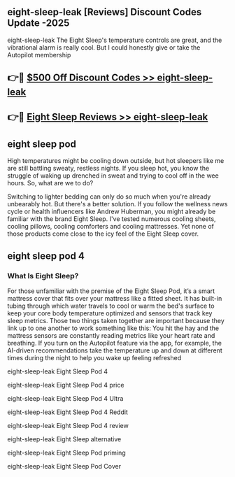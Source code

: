 ## eight-sleep-leak [Reviews​] Discount Codes Update -2025

eight-sleep-leak The Eight Sleep's temperature controls are great, and the vibrational alarm is really cool. But I could honestly give or take the Autopilot membership

## 👉🔴 [$500 Off Discount Codes >> eight-sleep-leak](http://download.freeplayer.one?title=eight-sleep-leak&ref=18-ES)

## 👉🔴 [Eight Sleep Reviews >> eight-sleep-leak](http://download.freeplayer.one?title=eight-sleep-leak&ref=18-ES)

## eight sleep pod

High temperatures might be cooling down outside, but hot sleepers like me are still battling sweaty, restless nights. If you sleep hot, you know the struggle of waking up drenched in sweat and trying to cool off in the wee hours. So, what are we to do?

Switching to lighter bedding can only do so much when you're already unbearably hot. But there's a better solution. If you follow the wellness news cycle or health influencers like Andrew Huberman, you might already be familiar with the brand Eight Sleep. I've tested numerous cooling sheets, cooling pillows, cooling comforters and cooling mattresses. Yet none of those products come close to the icy feel of the Eight Sleep cover.

## eight sleep pod 4

### What Is Eight Sleep?

For those unfamiliar with the premise of the Eight Sleep Pod, it’s a smart mattress cover that fits over your mattress like a fitted sheet. It has built-in tubing through which water travels to cool or warm the bed's surface to keep your core body temperature optimized and sensors that track key sleep metrics. Those two things taken together are important because they link up to one another to work something like this: You hit the hay and the mattress sensors are constantly reading metrics like your heart rate and breathing. If you turn on the Autopilot feature via the app, for example, the AI-driven recommendations take the temperature up and down at different times during the night to help you wake up feeling refreshed

eight-sleep-leak Eight Sleep Pod 4

eight-sleep-leak Eight Sleep Pod 4 price

eight-sleep-leak Eight Sleep Pod 4 Ultra

eight-sleep-leak Eight Sleep Pod 4 Reddit

eight-sleep-leak Eight Sleep Pod 4 review

eight-sleep-leak Eight Sleep alternative

eight-sleep-leak Eight Sleep Pod priming

eight-sleep-leak Eight Sleep Pod Cover